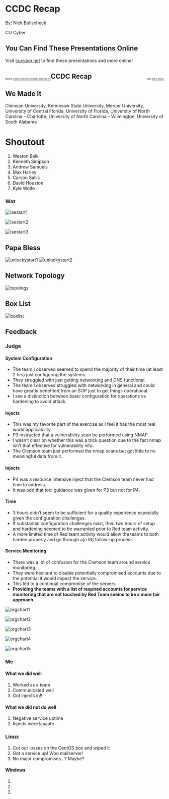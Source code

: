 # CCDC Recap

By: Nick Bulischeck

CU Cyber


## You Can Find These Presentations Online

Visit [cucyber.net](https://cucyber.net/) to find these presentations and more online!

<span style="padding-top: 6em; font-size: 0.4em; float: left;">Material: <a href="https://tldrlegal.com/license/creative-commons-attribution-sharealike-4.0-international-(cc-by-sa-4.0)">Creative Commons Attribution-ShareAlike 4.0</a></span><span style="padding-top: 6em; font-size: 0.4em; float: right;">Code: <a href="https://tldrlegal.com/license/bsd-2-clause-license-(freebsd)">BSD 2-Clause</a></span>



## CCDC Recap


## We Made It


Clemson University, Kennesaw State University, Mercer University, University of Central Florida, University of Florida, University of North Carolina – Charlotte, University of North Carolina – Wilmington, University of South Alabama


# Shoutout

1. Weston Belk
2. Kenneth Simpson
3. Andrew Samuels
4. Max Harley
5. Carson Sallis
6. David Houston
7. Kyle Wolfe


### Wat


![isestart1](isestart1.png)


![isestart2](isestart2.png)


![isestart3](isestart3.png)


## Papa Bless

![unluckystart1](unluckystart1.png)
![unluckystart2](unluckystart2.png)


## Network Topology


![topology](topology.png)


## Box List

![boxlist](boxlist.png)



## Feedback


### Judge


#### System Configuration

* The team I observed seemed to spend the majority of their time (at least 2 hrs) just configuring the systems.
* They struggled with just getting networking and DNS functional.
* The team I observed struggled with networking in general and could have greatly benefited from an SOP just to get things operational.
* I see a distinction between basic configuration for operations vs hardening to avoid attack.


#### Injects

* This was my favorite part of the exercise as I feel it has the most real world applicability.
* P3 instructed that a vulnerability scan be performed using NMAP.
* I wasn’t clear on whether this was a trick question due to the fact nmap isn’t that effective for vulnerability info.
* The Clemson team just performed the nmap scans but got little to no meaningful data from it.


#### Injects

* P4 was a resource intensive inject that the Clemson team never had time to address.
* It was odd that tool guidance was given for P3 but not for P4.


#### Time

* 3 hours didn’t seem to be sufficient for a quality experience especially given the configuration challenges.
* If substantial configuration challenges exist, then two hours of setup and hardening seemed to be warranted prior to Red team activity.
* A more limited time of Red team activity would allow the teams to both harden properly and go through a[n IR] follow-up process.


#### Service Monitoring

* There was a lot of confusion for the Clemson team around service monitoring.
* They were hesitant to disable potentially compromised accounts due to the potential it would impact the service.
* This led to a continual compromise of the servers.
* **Providing the teams with a list of required accounts for service monitoring that are not touched by Red Team seems to be a more fair approach.**


![orgchart1](orgchart1.png)


![orgchart2](orgchart2.png)


![orgchart3](orgchart3.png)


![orgchart4](orgchart4.png)


![orgchart5](orgchart5.png)


### Me


#### What we did well

1. Worked as a team
2. Communicated well
3. Got injects in!!!


#### What we did not do well

1. Negative service uptime
2. Injects were laaaate


### Linux

1. Cut our losses on the CentOS box and wiped it
2. Got a service up! Woo mailserver!
3. No major compromises...? Maybe?


#### Windows

1. 
2. 
3. 
